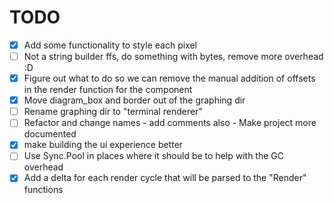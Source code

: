 # TODO

- [x] Add some functionality to style each pixel
- [ ] Not a string builder ffs, do something with bytes, remove more overhead :D
- [x] Figure out what to do so we can remove the manual addition of offsets in the render function for the component
- [x] Move diagram_box and border out of the graphing dir
- [ ] Rename graphing dir to "terminal renderer"
- [ ] Refactor and change names - add comments also - Make project more documented
- [x] make building the ui experience better
- [ ] Use Sync.Pool in places where it should be to help with the GC overhead
- [x] Add a delta for each render cycle that will be parsed to the "Render" functions
